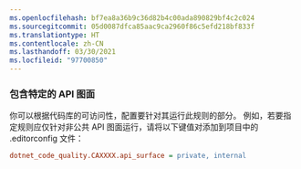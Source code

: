 ```yaml
---
ms.openlocfilehash: bf7ea8a36b9c36d82b4c00ada890829bf4c2c024
ms.sourcegitcommit: 05d0087dfca85aac9ca2960f86c5efd218bf833f
ms.translationtype: HT
ms.contentlocale: zh-CN
ms.lasthandoff: 03/30/2021
ms.locfileid: "97700850"
---
```

### <a name="include-specific-api-surfaces"></a>包含特定的 API 图面

你可以根据代码库的可访问性，配置要针对其运行此规则的部分。 例如，若要指定规则应仅针对非公共 API 图面运行，请将以下键值对添加到项目中的 .editorconfig 文件：

```ini
dotnet_code_quality.CAXXXX.api_surface = private, internal
```
